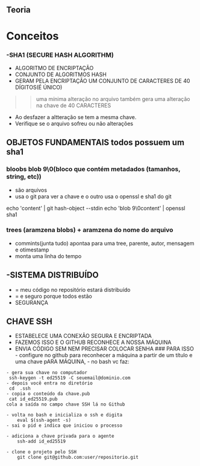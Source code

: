## Teoria
# Conceitos
### -SHA1 (SECURE HASH ALGORITHM)
- ALGORITMO DE ENCRIPTAÇÃO
- CONJUNTO DE ALGORITMOS HASH
- GERAM  PELA ENCRIPTAÇÃO UM CONJUNTO DE CARACTERES  DE 40 DÍGITOS(É ÚNICO)

>> uma mínima alteração no arquivo também gera uma alteração na chave de 40 CARACTERES
- Ao desfazer a altteração se tem a mesma chave.
- Verifique se o arquivo sofreu ou não alterações

## OBJETOS FUNDAMENTAIS todos possuem um sha1
### bloobs blob 9\0(bloco que contém metadados (tamanhos, string, etc))
- são arquivos
- usa o git para ver a chave e o outro usa o openssl e sha1 do git

echo 'content' | git hash-object --stdin
echo 'blob 9\0content' | openssl sha1
    
### trees (aramzena blobs) + aramzena do nome do arquivo

- commints(junta tudo) apontaa para uma tree, parente, autor, mensagem e otimestamp
- monta uma linha do tempo

## -SISTEMA DISTRIBUÍDO
- = meu código no repositório estará distribuído
- = e seguro porque todos estão 
- SEGURANÇA


## CHAVE SSH
   - ESTABELECE UMA CONEXÃO SEGURA E ENCRIPTADA 
   - FAZEMOS ISSO E O GITHUB RECONHECE A NOSSA MÁQUINA
   - ENVIA CÓDIGO SEM NEM PRECISAR COLOCAR SENHA
    ### PARA ISSO
    - configure no github para reconhecer a máquina a partir de um título e uma chave pARA MÁQUINA,
    - no bash vc faz:
    
    - gera sua chave no computador
     ssh-keygen -t ed25519 -C seuemail@dominio.com
    - depois você entra no diretório
     cd  .ssh
    - copia o conteúdo da chave.pub
     cat id_ed25519.pub
    cola a saída no campo chave SSH lá no Github

    - volta no bash e inicializa o ssh e digita
        eval $(ssh-agent -s)    
    - sai o pid e indica que iniciou o processo

    - adiciona a chave privada para o agente
        ssh-add id_ed25519 

    - clone o projeto pelo SSH
        git clone git@github.com:user/repositorio.git 


